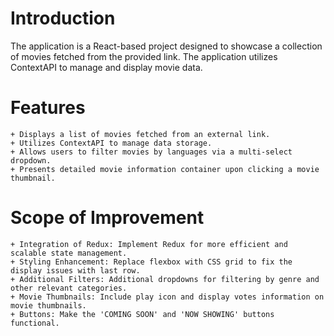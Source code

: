 # Introduction

The application is a React-based project designed to showcase a collection of movies fetched from the provided link. The application utilizes ContextAPI to manage and display movie data.

# Features
    + Displays a list of movies fetched from an external link.
    + Utilizes ContextAPI to manage data storage.
    + Allows users to filter movies by languages via a multi-select dropdown.
    + Presents detailed movie information container upon clicking a movie thumbnail.

# Scope of Improvement
    + Integration of Redux: Implement Redux for more efficient and scalable state management.
    + Styling Enhancement: Replace flexbox with CSS grid to fix the display issues with last row.
    + Additional Filters: Additional dropdowns for filtering by genre and other relevant categories.
    + Movie Thumbnails: Include play icon and display votes information on movie thumbnails.
    + Buttons: Make the 'COMING SOON' and 'NOW SHOWING' buttons functional.